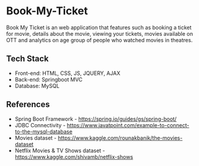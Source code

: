 # Book-My-Ticket
Book My Ticket is an web application that features such as booking a ticket for movie, details about the movie, viewing your tickets, movies available on OTT and analytics on age group of people who watched movies in theatres.

## Tech Stack
* Front-end: HTML, CSS, JS, JQUERY, AJAX 
* Back-end: Springboot MVC
* Database: MySQL

## References
* Spring Boot Framework - https://spring.io/guides/gs/spring-boot/
* JDBC Connectivity - https://www.javatpoint.com/example-to-connect-to-the-mysql-database
* Movies dataset - https://www.kaggle.com/rounakbanik/the-movies-dataset
* Netflix Movies & TV Shows dataset - https://www.kaggle.com/shivamb/netflix-shows
